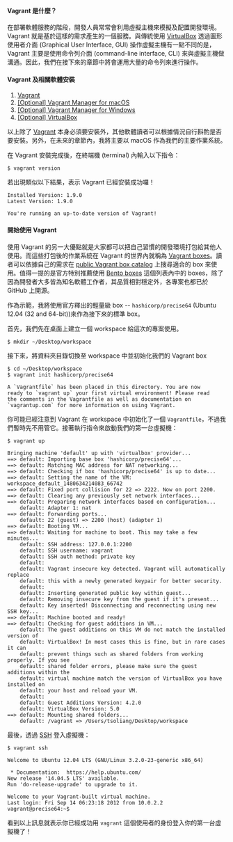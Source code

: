 #### Vagrant 是什麼？

在部署軟體服務的階段，開發人員常常會利用虛擬主機來模擬及配置開發環境。Vagrant 就是基於這樣的需求產生的一個服務。與傳統使用 [VirtualBox](https://www.virtualbox.org/) 透過圖形使用者介面 (Graphical User Interface, GUI) 操作虛擬主機有一點不同的是，Vagrant 主要是使用命令列介面 (command-line interface, CLI) 來與虛擬主機做溝通。因此，我們在接下來的章節中將會運用大量的命令列來進行操作。

#### Vagrant 及相關軟體安裝

1. [Vagrant](https://www.vagrantup.com/downloads.html)
2. [[Optional] Vagrant Manager for macOS](https://github.com/lanayotech/vagrant-manager/releases)
3. [[Optional] Vagrant Manager for Windows](https://github.com/lanayotech/vagrant-manager-windows/releases)
4. [[Optional] VirtualBox](https://www.virtualbox.org/wiki/Downloads)

以上除了 [Vagrant](https://www.vagrantup.com/downloads.html) 本身必須要安裝外，其他軟體讀者可以根據情況自行斟酌是否要安裝。另外，在未來的章節內，我將主要以 macOS 作為我們的主要作業系統。

在 Vagrant 安裝完成後，在終端機 (terminal) 內輸入以下指令：

```shell
$ vagrant version
```

若出現類似以下結果，表示 Vagrant 已經安裝成功囉！

```shell
Installed Version: 1.9.0
Latest Version: 1.9.0

You're running an up-to-date version of Vagrant!
```

#### 開始使用 Vagrant

使用 Vagrant 的另一大優點就是大家都可以把自己習慣的開發環境打包給其他人使用。而這些打包後的作業系統在 Vagrant 的世界內就稱為 [Vagrant boxes](https://www.vagrantup.com/docs/boxes.html)。讀者可以依據自己的需求在 [public Vagrant box catalog](https://atlas.hashicorp.com/boxes/search) 上搜尋適合的 box 來使用。值得一提的是官方特別推薦使用 [Bento boxes](https://atlas.hashicorp.com/bento) 這個列表內中的 boxes，除了因為開發者大多皆為知名軟體工作者，其品質相對穩定外，各專案也都已於 GitHub 上開源。

作為示範，我將使用官方釋出的輕量級 box -- `hashicorp/precise64` (Ubuntu 12.04 (32 and 64-bit))來作為接下來的標準 box。

首先，我們先在桌面上建立一個 workspace 給這次的專案使用。

```shell
$ mkdir ~/Desktop/workspace
```

接下來，將資料夾目錄切換至 workspace 中並初始化我們的 Vagrant box

```shell
$ cd ~/Desktop/workspace
$ vagrant init hashicorp/precise64

A `Vagrantfile` has been placed in this directory. You are now
ready to `vagrant up` your first virtual environment! Please read
the comments in the Vagrantfile as well as documentation on
`vagrantup.com` for more information on using Vagrant.
```

你可能已經注意到 Vagrant 在 workspace 中初始化了一個 `Vagrantfile`，不過我們暫時先不用管它。接著執行指令來啟動我們的第一台虛擬機：

```shell
$ vagrant up

Bringing machine 'default' up with 'virtualbox' provider...
==> default: Importing base box 'hashicorp/precise64'...
==> default: Matching MAC address for NAT networking...
==> default: Checking if box 'hashicorp/precise64' is up to date...
==> default: Setting the name of the VM: workspace_default_1480634214083_66742
==> default: Fixed port collision for 22 => 2222. Now on port 2200.
==> default: Clearing any previously set network interfaces...
==> default: Preparing network interfaces based on configuration...
    default: Adapter 1: nat
==> default: Forwarding ports...
    default: 22 (guest) => 2200 (host) (adapter 1)
==> default: Booting VM...
==> default: Waiting for machine to boot. This may take a few minutes...
    default: SSH address: 127.0.0.1:2200
    default: SSH username: vagrant
    default: SSH auth method: private key
    default:
    default: Vagrant insecure key detected. Vagrant will automatically replace
    default: this with a newly generated keypair for better security.
    default:
    default: Inserting generated public key within guest...
    default: Removing insecure key from the guest if it's present...
    default: Key inserted! Disconnecting and reconnecting using new SSH key...
==> default: Machine booted and ready!
==> default: Checking for guest additions in VM...
    default: The guest additions on this VM do not match the installed version of
    default: VirtualBox! In most cases this is fine, but in rare cases it can
    default: prevent things such as shared folders from working properly. If you see
    default: shared folder errors, please make sure the guest additions within the
    default: virtual machine match the version of VirtualBox you have installed on
    default: your host and reload your VM.
    default:
    default: Guest Additions Version: 4.2.0
    default: VirtualBox Version: 5.0
==> default: Mounting shared folders...
    default: /vagrant => /Users/tsoliang/Desktop/workspace
```

最後，透過 [SSH](https://zh.wikipedia.org/wiki/Secure_Shell) 登入虛擬機：

```shell
$ vagrant ssh

Welcome to Ubuntu 12.04 LTS (GNU/Linux 3.2.0-23-generic x86_64)

 * Documentation:  https://help.ubuntu.com/
New release '14.04.5 LTS' available.
Run 'do-release-upgrade' to upgrade to it.

Welcome to your Vagrant-built virtual machine.
Last login: Fri Sep 14 06:23:18 2012 from 10.0.2.2
vagrant@precise64:~$
```

看到以上訊息就表示你已經成功用 `vagrant` 這個使用者的身份登入你的第一台虛擬機了！